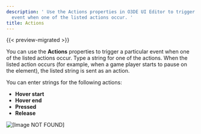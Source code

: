 ```yaml
---
description: ' Use the Actions properties in O3DE UI Editor to trigger an
  event when one of the listed actions occur. '
title: Actions
---
```


{{< preview-migrated >}}

You can use the **Actions** properties to trigger a particular event when one of the listed actions occur. Type a string for one of the actions. When the listed action occurs \(for example, when a game player starts to pause on the element\), the listed string is sent as an action.

You can enter strings for the following actions:
+ **Hover start**
+ **Hover end**
+ **Pressed**
+ **Release**

![\[Image NOT FOUND\]](/images/user-guide/game_ui_editor/ui-editor-components-actions.png)
